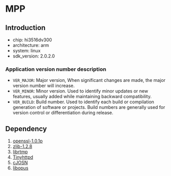 # MPP

## Introduction

- chip: hi3516dv300
- architecture: arm
- system: linux
- sdk_version: 2.0.2.0

### Application version number description

- `VER_MAJOR`: Major version, When significant changes are made, the major version number will increase.
- `VER_MINOR`: Minor version. Used to identify minor updates or new features, usually added while maintaining backward compatibility.
- `VER_BUILD`: Build number. Used to identify each build or compilation generation of software or projects. Build numbers are generally used for version control or differentiation during release.

## Dependency

1. [openssl-1.0.1p](https://www.openssl.org/source/)
2. [zlib-1.2.8](https://www.zlib.net/fossils/)
3. [librtmp](https://github.com/Anzel77/librtmp)
4. [Tinyhttpd](https://github.com/EZLippi/Tinyhttpd)
5. [cJOSN](https://github.com/DaveGamble/cJSON)
6. [libopus](https://www.opus-codec.org/)
